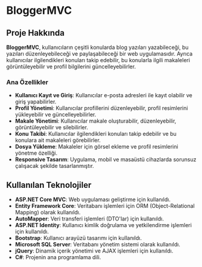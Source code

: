 ﻿# BloggerMVC

## Proje Hakkında

**BloggerMVC**, kullanıcıların çeşitli konularda blog yazıları yazabileceği, bu yazıları düzenleyebileceği ve paylaşabileceği bir web uygulamasıdır. Ayrıca kullanıcılar ilgilendikleri konuları takip edebilir, bu konularla ilgili makaleleri görüntüleyebilir ve profil bilgilerini güncelleyebilirler.

### Ana Özellikler

- **Kullanıcı Kayıt ve Giriş**: Kullanıcılar e-posta adresleri ile kayıt olabilir ve giriş yapabilirler.
- **Profil Yönetimi**: Kullanıcılar profillerini düzenleyebilir, profil resimlerini yükleyebilir ve güncelleyebilirler.
- **Makale Yönetimi**: Kullanıcılar makale oluşturabilir, düzenleyebilir, görüntüleyebilir ve silebilirler.
- **Konu Takibi**: Kullanıcılar ilgilendikleri konuları takip edebilir ve bu konulara ait makaleleri görebilirler.
- **Dosya Yükleme**: Makaleler için görsel ekleme ve profil resimlerini yönetme özelliği.
- **Responsive Tasarım**: Uygulama, mobil ve masaüstü cihazlarda sorunsuz çalışacak şekilde tasarlanmıştır.

## Kullanılan Teknolojiler

- **ASP.NET Core MVC**: Web uygulaması geliştirme için kullanıldı.
- **Entity Framework Core**: Veritabanı işlemleri için ORM (Object-Relational Mapping) olarak kullanıldı.
- **AutoMapper**: Veri transferi işlemleri (DTO'lar) için kullanıldı.
- **ASP.NET Identity**: Kullanıcı kimlik doğrulama ve yetkilendirme işlemleri için kullanıldı.
- **Bootstrap**: Kullanıcı arayüzü tasarımı için kullanıldı.
- **Microsoft SQL Server**: Veritabanı yönetim sistemi olarak kullanıldı.
- **jQuery**: Dinamik içerik yönetimi ve AJAX işlemleri için kullanıldı.
- **C#**: Projenin ana programlama dili.